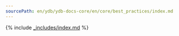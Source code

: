 ```yaml
---
sourcePath: en/ydb/ydb-docs-core/en/core/best_practices/index.md
---
```

{% include [_includes/index.md](_includes/index.md) %}